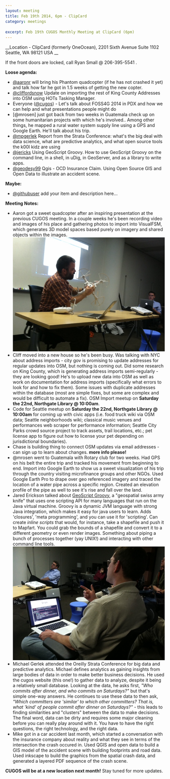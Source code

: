 ```yaml
---
layout: meeting
title: Feb 19th 2014, 6pm - ClipCard
category: meetings

excerpt: Feb 19th CUGOS Monthly Meeting at ClipCard (6pm)
---
```


__Location -  ClipCard (formerly OneOcean), 2201 Sixth Avenue Suite 1102 Seattle, WA 98121 USA __

If the front doors are locked, call Ryan Small @ 206-395-5541 .

__Loose agenda:__

- [@aaronr](https://github.com/aaronr) will bring his Phantom quadcopter (if he has not crashed it yet) and talk how far he got in 1.5 weeks of getting the new copter.
- [@cliffordsnow](https://github.com/cliffordsnow) Update on importing the rest of King County Addresses into OSM using HOTs Tasking Manager.
- Everyone ([@cugos](https://github.com/cugos)) - Let's talk about FOSS4G 2014 in PDX and how we can help and what presentations people might do
- [@mrosen] just got back from two weeks in Guatemala check up on some humanitarian projects with which he's involved..  Among other things, he mapped a rural water system supply line using a GPS and Google Earth.  He'll talk about his trip.
- [@mpgerlek](https://www.example.com/) Report from the Strata Conference: what's the big deal with data science, what are predictive analytics, and what open source tools the k00l kidz are using
- [@jericks](https://github.com/jericks) Using GeoScript Groovy. How to use GeoScript Groovy on the command line, in a shell, in uDig, in GeoServer, and as a library to write apps.
- [@geodesy99](https://yoururl.com/) Qgis - OCD Insurance Claim. Using Open Source GIS and Open Data to illustrate an accident scene. 

__Maybe:__

- [@githubuser](https://yoururl.com/) add your item and description here...

__Meeting Notes:__

- Aaron got a sweet quadcopter after an inspiring presentation at the previous CUGOS meeting. In a couple weeks he's been recording video and images of his place and gathering photos to import into VisualFSM, which generates 3D model spaces based purely on imagery and shared objects within the images. ![Aaron showing us his quadcopter, so to speak](/image/base/aaron-quad-photo.jpg)
- Cliff moved into a new house so he's been busy. Was talking with NYC about address imports - city gov is promising to update addresses for regular updates into OSM, but nothing is coming out. Did some research on King County, which is generating address imports semi-regularly - they are looking good! He's to upload new data into OSM as well as work on documentation for address imports (specifically what errors to look for and how to fix them). Some issues with duplicate addresses within the database (most are simple fixes, but some are complex and would be difficult to automate a fix). OSM Import meetup on **Saturday the 22nd, Northgate Library @ 10:00am**.
- Code for Seattle meetup on **Saturday the 22nd, Northgate Library @ 10:00am** for coming up with civic apps (i.e. food truck wiki via OSM data; Seattle neighborhoods wiki; classical music venues and performances web scraper for performance information; Seattle City Parks crowd source project to track assets, trail locations, etc.; pet license app to figure out how to license your pet depending on jurisdictional boundaries).
- Chase is building thing to connect OSM updates via email addresses - can sign up to learn about changes. **more info please!**
- @mrosen went to Guatemala with Rotary club for two weeks. Had GPS on his belt the entire trip and tracked his movement from beginning to end. Import into Google Earth to show us a sweet visualization of his trip through the country visiting microfinance groups and other NGOs. Used Google Earth Pro to drape over geo referenced imagery and traced the location of a water pipe across a specific region. Created an elevation profile of the pipe as well to see it's rise and fall over the land.
- Jared Erickson talked about [GeoScript Groovy](http://geoscript.org/groovy/), a "geospatial swiss army knife" that uses one scripting API for many languages that run on the Java virtual machine. Groovy is a dynamic JVM language with strong Java integration, which makes it easy for java users to learn. Adds 'closures', 'meta programming', and you can use it for 'scripting'. Can create *inline scripts* that would, for instance, take a shapefile and push it to Mapfart. You could grab the bounds of a shapefile and convert it to a different geometry or even render images. Something about piping a bunch of processes together (yay UNIX!) and interacting with other command line tools. ![Jared showing us some python server scripting using Groovy, or something](/image/base/jared-groovy.jpg)
- Michael Gerlek attended the Oreilly Strata Conference for big data and predictive analytics. Michael defines analytics as gaining insights from large bodies of data in order to make better business decisions. He used the cugos website (this one!) to gather data to analyze, despite it being a relatively small database. Looking at the data, he asks first, *"Who commits after dinner, and who commits on Saturdays?"* but that's simple one-way answers. He continues to use these data to then ask, *"Which committers are 'similar' to which other committers? That is, what 'kind' of people commit after dinner on Saturdays?"* - this leads to finding similarities and "clusters" between the data to make decisions. The final word, data can be dirty and requires some major cleaning before you can really play around with it. You have to have the right questions, the right technology, and the right data.
- Mike got in a car accident last month, which started a conversation with the insurance company about reality and what they see in terms of the intersection the crash occured in. Used QGIS and open data to build a GIS model of the accident scene with building footprints and road data. Used inkscape to build the graphics from the spatial crash data, and generated a layered PDF sequence of the crash scene.

**CUGOS will be at a new location next month!** Stay tuned for more updates.
